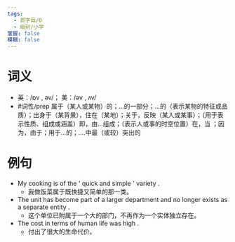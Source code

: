 ```yaml
---
tags:
  - 首字母/O
  - 级别/小学
掌握: false
模糊: false
---
```

# 词义
- 英：/ɒv , əv/； 美：/əv , ʌv/
- #词性/prep  属于（某人或某物）的；…的一部分；…的（表示某物的特征或品质）；出身于（某背景），住在（某地）；关于，反映（某人或某事）；（用于表示性质、组成或涵盖）即，由…组成；（表示人或事的时空位置）在，当 ；因为，由于；用于…的；.…中最（或较）突出的
# 例句
- My cooking is of the ' quick and simple ' variety .
	- 我做饭菜属于既快捷又简单的那一类。
- The unit has become part of a larger department and no longer exists as a separate entity .
	- 这个单位已附属于一个大的部门，不再作为一个实体独立存在。
- The cost in terms of human life was high .
	- 付出了很大的生命代价。
